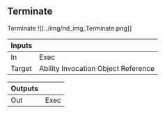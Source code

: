 ## Terminate
Terminate
![[../img/nd_img_Terminate.png]]

|Inputs||
|--|--|
| In | Exec |
| Target | Ability Invocation Object Reference |

|Outputs||
|--|--|
| Out | Exec |

